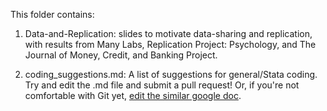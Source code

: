 This folder contains:

1. Data-and-Replication: slides to motivate data-sharing and replication, with results from Many Labs, Replication Project: Psychology, and The Journal of Money, Credit, and Banking Project.

2. coding_suggestions.md: A list of suggestions for general/Stata coding. Try and edit the .md file and submit a pull request! Or, if you're not comfortable with Git yet, [edit the similar google doc](https://docs.google.com/document/d/1f0rO_k2ZFt1_vxRpX2C1NDczHEc7X95L0zkfN5DddCM/edit?usp=sharing).
